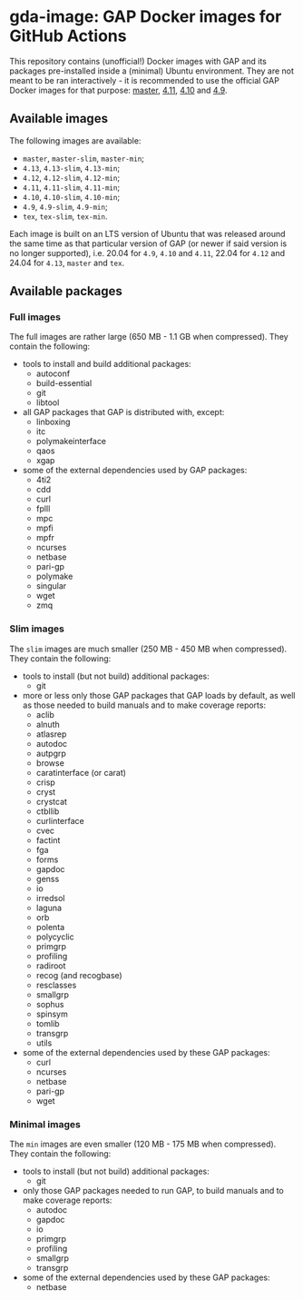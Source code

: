 # gda-image: GAP Docker images for GitHub Actions

This repository contains (unofficial!) Docker images with GAP and its packages pre-installed inside a (minimal) Ubuntu environment. They are not meant to be ran interactively - it is recommended to use the official GAP Docker images for that purpose: [master](https://github.com/gap-system/gap-docker-master), [4.11](https://github.com/gap-system/gap-docker-stable-4.11), [4.10](https://github.com/gap-system/gap-docker-stable-4.10) and [4.9](https://github.com/gap-system/gap-docker-stable-4.9).

## Available images

The following images are available:

- `master`, `master-slim`, `master-min`;
- `4.13`, `4.13-slim`, `4.13-min`;
- `4.12`, `4.12-slim`, `4.12-min`;
- `4.11`, `4.11-slim`, `4.11-min`;
- `4.10`, `4.10-slim`, `4.10-min`;
- `4.9`, `4.9-slim`, `4.9-min`;
- `tex`, `tex-slim`, `tex-min`.

Each image is built on an LTS version of Ubuntu that was released around the same time as that particular version of GAP (or newer if said version is no longer supported), i.e. 20.04 for `4.9`, `4.10` and `4.11`, 22.04 for `4.12` and 24.04 for `4.13`, `master` and `tex`.

## Available packages

### Full images

The full images are rather large (650 MB - 1.1 GB when compressed). They contain the following:
  * tools to install and build additional packages:
    * autoconf
    * build-essential
    * git
    * libtool
  * all GAP packages that GAP is distributed with, except:
    * linboxing
    * itc
    * polymakeinterface
    * qaos
    * xgap
  * some of the external dependencies used by GAP packages:
    * 4ti2
    * cdd
    * curl
    * fplll
    * mpc
    * mpfi
    * mpfr
    * ncurses
    * netbase
    * pari-gp
    * polymake
    * singular
    * wget
    * zmq
  
### Slim images
  
The `slim` images are much smaller (250 MB - 450 MB when compressed). They contain the following:
  * tools to install (but not build) additional packages:
    * git
  * more or less only those GAP packages that GAP loads by default, as well as those needed to build manuals and to make coverage reports:
    * aclib
    * alnuth
    * atlasrep
    * autodoc
    * autpgrp
    * browse
    * caratinterface (or carat)
    * crisp
    * cryst
    * crystcat
    * ctbllib
    * curlinterface
    * cvec
    * factint
    * fga
    * forms
    * gapdoc
    * genss
    * io
    * irredsol
    * laguna
    * orb
    * polenta
    * polycyclic
    * primgrp
    * profiling
    * radiroot
    * recog (and recogbase)
    * resclasses
    * smallgrp
    * sophus
    * spinsym
    * tomlib
    * transgrp
    * utils
  * some of the external dependencies used by these GAP packages:
    * curl
    * ncurses
    * netbase
    * pari-gp
    * wget

### Minimal images
  
The `min` images are even smaller (120 MB - 175 MB when compressed). They contain the following:
  * tools to install (but not build) additional packages:
    * git
  * only those GAP packages needed to run GAP, to build manuals and to make coverage reports:
    * autodoc
    * gapdoc
    * io
    * primgrp
    * profiling
    * smallgrp
    * transgrp
  * some of the external dependencies used by these GAP packages:
    * netbase
